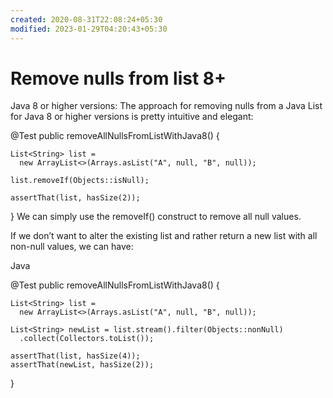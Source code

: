```yaml
---
created: 2020-08-31T22:08:24+05:30
modified: 2023-01-29T04:20:43+05:30
---
```


# Remove nulls from list 8+

Java 8 or higher versions:
The approach for removing nulls from a Java List for Java 8 or higher versions is pretty intuitive and elegant:

@Test
public removeAllNullsFromListWithJava8() {
 
    List<String> list =
      new ArrayList<>(Arrays.asList("A", null, "B", null));
 
    list.removeIf(Objects::isNull);
 
    assertThat(list, hasSize(2));
}
We can simply use the removeIf() construct to remove all null values.

If we don’t want to alter the existing list and rather return a new list with all non-null values, we can have:

Java

@Test
public removeAllNullsFromListWithJava8() {
 
    List<String> list =
      new ArrayList<>(Arrays.asList("A", null, "B", null));
 
    List<String> newList = list.stream().filter(Objects::nonNull)
      .collect(Collectors.toList());
 
    assertThat(list, hasSize(4));
    assertThat(newList, hasSize(2));
}
